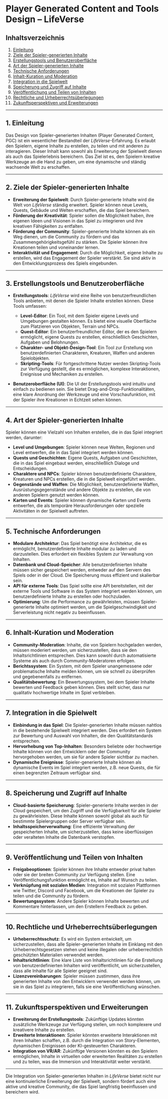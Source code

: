 # Player Generated Content and Tools Design – LifeVerse

## Inhaltsverzeichnis
1. [Einleitung](#einleitung)
2. [Ziele der Spieler-generierten Inhalte](#ziele-der-spieler-generierten-inhalte)
3. [Erstellungstools und Benutzeroberfläche](#erstellungstools-und-benutzeroberfläche)
4. [Art der Spieler-generierten Inhalte](#art-der-spieler-generierten-inhalte)
5. [Technische Anforderungen](#technische-anforderungen)
6. [Inhalt-Kuration und Moderation](#inhalt-kuration-und-moderation)
7. [Integration in die Spielwelt](#integration-in-die-spielwelt)
8. [Speicherung und Zugriff auf Inhalte](#speicherung-und-zugriff-auf-inhalte)
9. [Veröffentlichung und Teilen von Inhalten](#veröffentlichung-und-teilen-von-inhalten)
10. [Rechtliche und Urheberrechtsüberlegungen](#rechtliche-und-urheberrechtsüberlegungen)
11. [Zukunftsperspektiven und Erweiterungen](#zukunftsperspektiven-und-erweiterungen)

---

## 1. Einleitung

Das Design von Spieler-generierten Inhalten (Player Generated Content, PGC) ist ein wesentlicher Bestandteil der *LifeVerse*-Erfahrung. Es erlaubt den Spielern, eigene Inhalte zu erstellen, zu teilen und mit anderen zu interagieren. Dieser Inhalt kann sowohl als Erweiterung der Spielwelt dienen als auch das Spielerlebnis bereichern. Das Ziel ist es, den Spielern kreative Werkzeuge an die Hand zu geben, um eine dynamische und ständig wachsende Welt zu erschaffen.

---

## 2. Ziele der Spieler-generierten Inhalte

- **Erweiterung der Spielwelt**: Durch Spieler-generierte Inhalte wird die Welt von *LifeVerse* ständig erweitert. Spieler können neue Levels, Quests, Gebäude und Welten erschaffen, die das Spiel bereichern.
- **Förderung der Kreativität**: Spieler sollen die Möglichkeit haben, ihre eigenen Ideen und Visionen in das Spiel zu integrieren und ihre kreativen Fähigkeiten zu entfalten.
- **Förderung der Community**: Spieler-generierte Inhalte können als ein Weg dienen, um die Community zu fördern und das Zusammengehörigkeitsgefühl zu stärken. Die Spieler können ihre Kreationen teilen und voneinander lernen.
- **Interaktivität und Engagement**: Durch die Möglichkeit, eigene Inhalte zu erstellen, wird das Engagement der Spieler verstärkt. Sie sind aktiv in den Entwicklungsprozess des Spiels eingebunden.

---

## 3. Erstellungstools und Benutzeroberfläche

- **Erstellungstools**: *LifeVerse* wird eine Reihe von benutzerfreundlichen Tools anbieten, mit denen die Spieler Inhalte erstellen können. Diese Tools umfassen:
  - **Level-Editor**: Ein Tool, mit dem Spieler eigene Levels und Umgebungen gestalten können. Es bietet eine visuelle Oberfläche zum Platzieren von Objekten, Terrain und NPCs.
  - **Quest-Editor**: Ein benutzerfreundlicher Editor, der es den Spielern ermöglicht, eigene Quests zu erstellen, einschließlich Geschichten, Aufgaben und Belohnungen.
  - **Charakter- und Objekt-Design-Tool**: Ein Tool zur Erstellung von benutzerdefinierten Charakteren, Kreaturen, Waffen und anderen Spielobjekten.
  - **Skripting-Tools**: Für fortgeschrittene Nutzer werden Skripting-Tools zur Verfügung gestellt, die es ermöglichen, komplexe Interaktionen, Ereignisse und Mechaniken zu erstellen.

- **Benutzeroberfläche (UI)**: Die UI der Erstellungstools wird intuitiv und einfach zu bedienen sein. Sie bietet Drag-and-Drop-Funktionalitäten, eine klare Anordnung der Werkzeuge und eine Vorschaufunktion, mit der Spieler ihre Kreationen in Echtzeit sehen können.

---

## 4. Art der Spieler-generierten Inhalte

Spieler können eine Vielzahl von Inhalten erstellen, die in das Spiel integriert werden, darunter:

- **Level und Umgebungen**: Spieler können neue Welten, Regionen und Level entwerfen, die in das Spiel integriert werden können.
- **Quests und Geschichten**: Eigene Quests, Aufgaben und Geschichten, die in das Spiel eingebaut werden, einschließlich Dialoge und Entscheidungen.
- **Charaktere und NPCs**: Spieler können benutzerdefinierte Charaktere, Kreaturen und NPCs erstellen, die in die Spielwelt eingeführt werden.
- **Gegenstände und Waffen**: Die Möglichkeit, benutzerdefinierte Waffen, Ausrüstungsgegenstände und andere Objekte zu erstellen, die von anderen Spielern genutzt werden können.
- **Karten und Events**: Spieler können dynamische Karten und Events entwerfen, die als temporäre Herausforderungen oder spezielle Aktivitäten in der Spielwelt auftreten.

---

## 5. Technische Anforderungen

- **Modulare Architektur**: Das Spiel benötigt eine Architektur, die es ermöglicht, benutzerdefinierte Inhalte modular zu laden und darzustellen. Dies erfordert ein flexibles System zur Verwaltung von Inhalten.
- **Datenbank und Cloud-Speicher**: Alle benutzerdefinierten Inhalte müssen sicher gespeichert werden, entweder auf den Servern des Spiels oder in der Cloud. Die Speicherung muss effizient und skalierbar sein.
- **API für externe Tools**: Das Spiel sollte eine API bereitstellen, mit der externe Tools und Software in das System integriert werden können, um benutzerdefinierte Inhalte zu erstellen oder hochzuladen.
- **Optimierung**: Um die Performance zu gewährleisten, müssen Spieler-generierte Inhalte optimiert werden, um die Spielgeschwindigkeit und Serverleistung nicht negativ zu beeinflussen.

---

## 6. Inhalt-Kuration und Moderation

- **Community-Moderation**: Inhalte, die von Spielern hochgeladen werden, müssen moderiert werden, um sicherzustellen, dass sie den Inhaltsrichtlinien entsprechen. Dies kann sowohl durch automatisierte Systeme als auch durch Community-Moderatoren erfolgen.
- **Berichtssystem**: Ein System, mit dem Spieler unangemessene oder problematische Inhalte melden können, um sie schnell zu überprüfen und gegebenenfalls zu entfernen.
- **Qualitätsbewertung**: Ein Bewertungssystem, bei dem Spieler Inhalte bewerten und Feedback geben können. Dies stellt sicher, dass nur qualitativ hochwertige Inhalte im Spiel verbleiben.

---

## 7. Integration in die Spielwelt

- **Einbindung in das Spiel**: Die Spieler-generierten Inhalte müssen nahtlos in die bestehende Spielwelt integriert werden. Dies erfordert ein System zur Bewertung und Auswahl von Inhalten, die den Qualitätstandards entsprechen.
- **Hervorhebung von Top-Inhalten**: Besonders beliebte oder hochwertige Inhalte können von den Entwicklern oder der Community hervorgehoben werden, um sie für andere Spieler sichtbar zu machen.
- **Dynamische Ereignisse**: Spieler-generierte Inhalte können als dynamische Events im Spiel integriert werden, z.B. neue Quests, die für einen begrenzten Zeitraum verfügbar sind.

---

## 8. Speicherung und Zugriff auf Inhalte

- **Cloud-basierte Speicherung**: Spieler-generierte Inhalte werden in der Cloud gespeichert, um den Zugriff und die Verfügbarkeit für alle Spieler zu gewährleisten. Diese Inhalte können sowohl global als auch für bestimmte Spielergruppen oder Server verfügbar sein.
- **Inhaltsspeicherverwaltung**: Eine effiziente Verwaltung der gespeicherten Inhalte, um sicherzustellen, dass keine überflüssigen oder veralteten Inhalte die Datenbank verstopfen.

---

## 9. Veröffentlichung und Teilen von Inhalten

- **Freigabeoptionen**: Spieler können ihre Inhalte entweder privat halten oder sie der breiten Community zur Verfügung stellen. Eine Veröffentlichungsfunktion ermöglicht es, Inhalte auf Wunsch zu teilen.
- **Verknüpfung mit sozialen Medien**: Integration mit sozialen Plattformen wie Twitter, Discord und Facebook, um die Kreationen der Spieler zu teilen und die Community zu fördern.
- **Bewertungssystem**: Andere Spieler können Inhalte bewerten und Kommentare hinterlassen, um den Erstellern Feedback zu geben.

---

## 10. Rechtliche und Urheberrechtsüberlegungen

- **Urheberrechtsschutz**: Es wird ein System entwickelt, um sicherzustellen, dass alle Spieler-generierten Inhalte im Einklang mit den Urheberrechtsgesetzen stehen und keine illegalen oder urheberrechtlich geschützten Materialien verwendet werden.
- **Inhaltsrichtlinien**: Eine klare Liste von Inhaltsrichtlinien für die Erstellung von benutzerdefinierten Inhalten wird veröffentlicht, um sicherzustellen, dass alle Inhalte für alle Spieler geeignet sind.
- **Lizenzvereinbarungen**: Spieler müssen zustimmen, dass ihre generierten Inhalte von den Entwicklern verwendet werden können, um sie in das Spiel zu integrieren, falls sie eine Veröffentlichung wünschen.

---

## 11. Zukunftsperspektiven und Erweiterungen

- **Erweiterung der Erstellungstools**: Zukünftige Updates könnten zusätzliche Werkzeuge zur Verfügung stellen, um noch komplexere und kreativere Inhalte zu erstellen.
- **Erweiterte Interaktionen**: Spieler könnten erweiterte Interaktionen mit ihren Inhalten schaffen, z.B. durch die Integration von Story-Elementen, dynamischen Ereignissen oder KI-gesteuerten Charakteren.
- **Integration von VR/AR**: Zukünftige Versionen könnten es den Spielern ermöglichen, Inhalte in virtuellen oder erweiterten Realitäten zu erstellen und zu teilen, was die Immersion und Interaktivität weiter verstärkt.

---

Die Integration von Spieler-generierten Inhalten in *LifeVerse* bietet nicht nur eine kontinuierliche Erweiterung der Spielwelt, sondern fördert auch eine aktive und kreative Community, die das Spiel langfristig beeinflussen und bereichern wird.